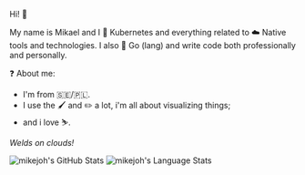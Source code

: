 Hi! :wave:

My name is Mikael and I 💙 Kubernetes and everything related to ☁️ Native tools and technologies. I also 💙 Go (lang) and write code both professionally and personally.

:question: About me:
  - I'm from :sweden:/:poland:.
  - I use the :paintbrush: and :pencil2: a lot, i'm all about visualizing things;
  - and i love :skier:.

_Welds on clouds!_

![mikejoh's GitHub Stats](https://github.com/mikejoh/github-stats/blob/master/generated/overview.svg)
![mikejoh's Language Stats](https://github.com/mikejoh/github-stats/blob/master/generated/languages.svg)
